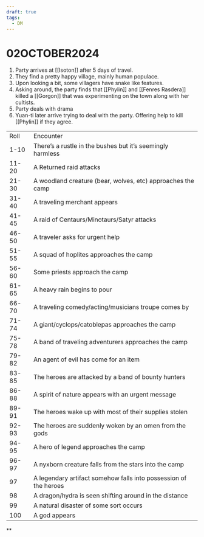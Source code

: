 ```yaml
---
draft: true
tags:
  - DM
---
```


# 02OCTOBER2024

1. Party arrives at [[Isoton]] after 5 days of travel.
2. They find a pretty happy village, mainly human populace. 
3. Upon looking a bit, some villagers have snake like features.
4. Asking around, the party finds that [[Phylin]] and [[Fenres Rasdera]] killed a [[Gorgon]] that was experimenting on the town along with her cultists.
5. Party deals with drama
6. Yuan-ti later arrive trying to deal with the party. Offering help to kill [[Phylin]] if they agree. 

|   |   |
|---|---|
|Roll|Encounter|
|1-10|There’s a rustle in the bushes but it’s seemingly harmless|
|11-20|A Returned raid attacks|
|21-30|A woodland creature (bear, wolves, etc) approaches the camp|
|31-40|A traveling merchant appears|
|41-45|A raid of Centaurs/Minotaurs/Satyr attacks|
|46-50|A traveler asks for urgent help|
|51-55|A squad of hoplites approaches the camp|
|56-60|Some priests approach the camp|
|61-65|A heavy rain begins to pour|
|66-70|A traveling comedy/acting/musicians troupe comes by|
|71-74|A giant/cyclops/catoblepas approaches the camp|
|75-78|A band of traveling adventurers approaches the camp|
|79-82|An agent of evil has come for an item|
|83-85|The heroes are attacked by a band of bounty hunters|
|86-88|A spirit of nature appears with an urgent message|
|89-91|The heroes wake up with most of their supplies stolen|
|92-93|The heroes are suddenly woken by an omen from the gods|
|94-95|A hero of legend approaches the camp|
|96-97|A nyxborn creature falls from the stars into the camp|
|97|A legendary artifact somehow falls into possession of the heroes|
|98|A dragon/hydra is seen shifting around in the distance|
|99|A natural disaster of some sort occurs|
|100|A god appears|

  
**